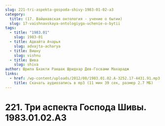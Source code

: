 ```yaml
---
slug: 221-tri-aspekta-gospoda-shivy-1983-01-02-a3
category:
  title: (17. Вайшнавская онтология - учение о бытии)
  slug: 17-vaishnavskaya-ontologiyga-uchenie-o-bytii
tags:
  - title: "1983.01"
    slug: 1983-01
  - title: Адвайта Ачарья
    slug: advajta-acharya
  - title: Вишну
    slug: vishnu
  - title: Шива
    slug: shiva
author: Шрила Бхакти Ракшак Шридхар Дев-Госвами Махарадж
links:
  - href: /wp-content/uploads/2012/08/1983.01.02.A-3252.17-4431.91.mp3
    title: Скачать аудиозапись в mp3 (11 мин 39 сек, размер 2.7 МБ)
---
```


# 221. Три аспекта Господа Шивы. 1983.01.02.A3

